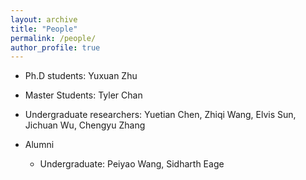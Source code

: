```yaml
---
layout: archive
title: "People"
permalink: /people/
author_profile: true
---
```

* Ph.D students: Yuxuan Zhu
* Master Students: Tyler Chan
* Undergraduate researchers: Yuetian Chen, Zhiqi Wang, Elvis Sun, Jichuan Wu, Chengyu Zhang

* Alumni
    - Undergraduate: Peiyao Wang, Sidharth Eage

